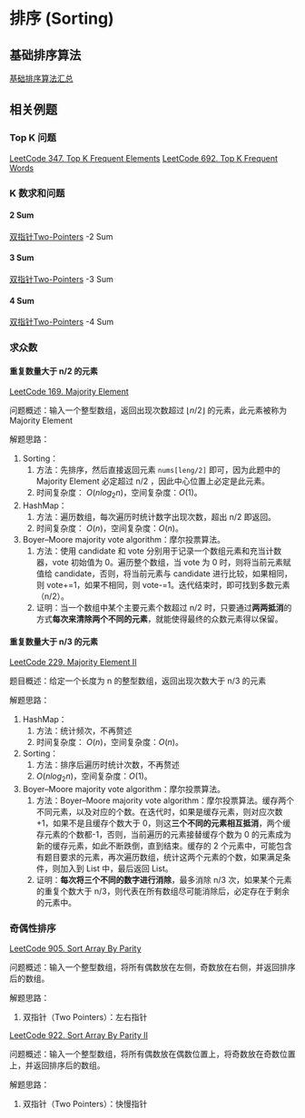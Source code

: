# 排序 (Sorting)

## 基础排序算法

[基础排序算法汇总](learning/subjects/Computer/Data-Structures-and-Algorithm/Algorithms/基础排序算法汇总.md)



## 相关例题

### Top K 问题

[LeetCode 347. Top K Frequent Elements](https://leetcode.com/problems/top-k-frequent-elements/)
[LeetCode 692. Top K Frequent Words](https://leetcode.com/problems/top-k-frequent-words/)

### K 数求和问题

#### 2 Sum

[双指针Two-Pointers](learning/subjects/Computer/Data-Structures-and-Algorithm/Algorithms/Elementary/双指针Two-Pointers.md) -2 Sum 

#### 3 Sum

[双指针Two-Pointers](learning/subjects/Computer/Data-Structures-and-Algorithm/Algorithms/Elementary/双指针Two-Pointers.md) -3 Sum 

#### 4 Sum

[双指针Two-Pointers](learning/subjects/Computer/Data-Structures-and-Algorithm/Algorithms/Elementary/双指针Two-Pointers.md) -4 Sum 


### 求众数

#### 重复数量大于 n/2 的元素

[LeetCode 169. Majority Element](https://leetcode.com/problems/majority-element/)

问题概述：输入一个整型数组，返回出现次数超过 $⌊n / 2⌋$ 的元素，此元素被称为 Majority Element

解题思路：
1. Sorting：
	1. 方法：先排序，然后直接返回元素 `nums[leng/2]` 即可，因为此题中的 Majority Element 必定超过 n/2 ，因此中心位置上必定是此元素。
	2. 时间复杂度： $O(nlog_{2}{n})$，空间复杂度：$O(1)$。 
2. HashMap：
	1. 方法：遍历数组，每次遍历时统计数字出现次数，超出 n/2 即返回。
	2. 时间复杂度： $O(n)$，空间复杂度：$O(n)$。 
3. Boyer–Moore majority vote algorithm：摩尔投票算法。
	1. 方法：使用 candidate 和 vote 分别用于记录一个数组元素和充当计数器，vote 初始值为 0。遍历整个数组，当 vote 为 0 时，则将当前元素赋值给 candidate，否则，将当前元素与 candidate 进行比较，如果相同，则 vote+=1，如果不相同，则 vote-=1。迭代结束时，即可找到多数元素（n/2）。
	2. 证明：当一个数组中某个主要元素个数超过 n/2 时，只要通过**两两抵消**的方式**每次来清除两个不同的元素**，就能使得最终的众数元素得以保留。

#### 重复数量大于 n/3 的元素

[LeetCode 229. Majority Element II](https://leetcode.com/problems/majority-element-ii/)

题目概述：给定一个长度为 n 的整型数组，返回出现次数大于 n/3 的元素

解题思路：
1. HashMap：
	1. 方法：统计频次，不再赘述
	2. 时间复杂度： $O(n)$，空间复杂度：$O(n)$。 
2. Sorting：
	1. 方法：排序后遍历时统计次数，不再赘述
	2. $O(nlog_{2}{n})$，空间复杂度：$O(1)$。 
3. Boyer–Moore majority vote algorithm：摩尔投票算法。
	1. 方法：Boyer–Moore majority vote algorithm：摩尔投票算法。缓存两个不同元素，以及对应的个数。在迭代时，如果是缓存元素，则对应次数+1，如果不是且缓存个数大于 0，则这**三个不同的元素相互抵消**，两个缓存元素的个数都-1，否则，当前遍历的元素接替缓存个数为 0 的元素成为新的缓存元素，如此不断跌倒，直到结束。缓存的 2 个元素中，可能包含有题目要求的元素，再次遍历数组，统计这两个元素的个数，如果满足条件，则加入到 List 中，最后返回 List。
	2. 证明：**每次将三个不同的数字进行消除**，最多消除 n/3 次，如果某个元素的重复个数大于 n/3，则代表在所有数组尽可能消除后，必定存在于剩余的元素中。

### 奇偶性排序


[LeetCode 905. Sort Array By Parity]( https://leetcode.com/problems/sort-array-by-parity/ )

问题概述：输入一个整型数组，将所有偶数放在左侧，奇数放在右侧，并返回排序后的数组。

解题思路：
1. 双指针（Two Pointers）：左右指针


[LeetCode 922. Sort Array By Parity II](https://leetcode.com/problems/sort-array-by-parity-ii/)

问题概述：输入一个整型数组，将所有偶数放在偶数位置上，将奇数放在奇数位置上，并返回排序后的数组。

解题思路：
1. 双指针（Two Pointers）：快慢指针

